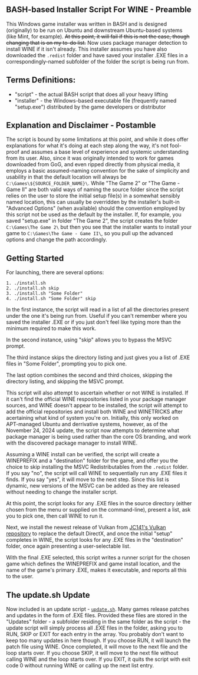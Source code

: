 ## BASH-based Installer Script For WINE - Preamble
This Windows game installer was written in BASH and is designed (originally) to be run on Ubuntu and downstream Ubuntu-based systems (like Mint, for example). ~~At this point, it will fail if this is not the case, though changing that is on my to-do list.~~ Now uses package manager detection to install WINE if it isn't already.
This installer assumes you have also downloaded the `.redist` folder and have saved your installer .EXE files in a correspondingly-named subfolder of the folder the script is being run from.

## Terms Definitions:
 - "script" - the actual BASH script that does all your heavy lifting
 - "installer" - the Windows-based executable file (frequently named "setup.exe") distributed by the game developers or distributor

## Explanation and Disclaimer - Postamble
The script is bound by some limitations at this point, and while it does offer explanations for what it's doing at each step along the way, it's not fool-proof and assumes a base level of experience and systemic understanding from its user. Also, since it was originally intended to work for games downloaded from GoG, and even ripped directly from physical media, it employs a basic assumed-naming convention for the sake of simplicity and usability in that the default location will always be `C:\Games\${SOURCE_FOLDER_NAME}\`. While "The Game 2" or "The Game - Game II" are both valid ways of naming the source folder since the script relies on the user to store the initial setup file(s) in a somewhat sensibly named location, this can usually be overridden by the installer's built-in "Advanced Options" (when available) should the convention employed by this script not be used as the default by the installer. If, for example, you saved "setup.exe" in folder "The Game 2", the script creates the folder `C:\Games\The Game 2\` but then you see that the installer wants to install your game to `C:\Games\The Game - Game II\`, so you pull up the advanced options and change the path accordingly.

## Getting Started
For launching, there are several options:

    1. ./install.sh
    2. ./install.sh skip
    3. ./install.sh "Some Folder"
    4. ./install.sh "Some Folder" skip

In the first instance, the script will read in a list of all the directories present under the one it's being run from. Useful if you can't remember where you saved the installer .EXE or if you just don't feel like typing more than the minimum required to make this work.

In the second instance, using "skip" allows you to bypass the MSVC prompt.

The third instance skips the directory listing and just gives you a list of .EXE files in "Some Folder", prompting you to pick one.

The last option combines the second and third choices, skipping the directory listing, and skipping the MSVC prompt.

This script will also attempt to ascertain whether or not WINE is installed. If it can't find the official WINE respositories listed in your package manager sources, and WINE doesn't appear to be installed, the script will attempt to add the official repositories and install both WINE and WINETRICKS after acertaining what kind of system you're on. Initially, this only worked on APT-managed Ubuntu and derrivative systems, however, as of the November 24, 2024 update, the script now attempts to determine what package manager is being used rather than the core OS branding, and work with the discovered package manager to install WINE.

Assuming a WINE install can be verified, the script will create a WINEPREFIX and a "destination" folder for the game, and offer you the choice to skip installing the MSVC Redistributables from the `.redist` folder. If you say "no", the script will call WINE to sequentially run any .EXE files it finds. If you say "yes", it will move to the next step. Since this list is dynamic, new versions of the MSVC can be added as they are released without needing to change the installer script.

At this point, the script looks for any .EXE files in the source directory (either chosen from the menu or supplied on the command-line), present a list, ask you to pick one, then call WINE to run it.

Next, we install the newest release of Vulkan from [JC141's Vulkan repository](https://github.com/jc141x/vulkan) to replace the default DirectX, and once the initial "setup" completes in WINE, the script looks for any .EXE files in the "destination" folder, once again presenting a user-selectable list.

With the final .EXE selected, this script writes a runner script for the chosen game which defines the WINEPREFIX and game install location, and the name of the game's primary .EXE, makes it executable, and reports all this to the user.

## The update.sh Update

Now included is an update script - [`update.sh`](https://github.com/EvilSupahFly/Script-Collection/blob/main/WINE-Game-Install-Script-for-Linux/update.sh). Many games release patches and updates in the form of .EXE files. Provided these files are stored in the "Updates" folder - a subfolder residing in the same folder as the script - the update script will simply process all .EXE files in the folder, asking you to RUN, SKIP or EXIT for each entry in the array. You probably don't want to keep too many updates in here though.
If you choose RUN, it will launch the patch file using WINE. Once completed, it will move to the next file and the loop starts over.
If you choose SKIP, it will move to the next file without calling WINE and the loop starts over.
If you EXIT, it quits the script with exit code 0 without running WINE or calling up the next list entry.
